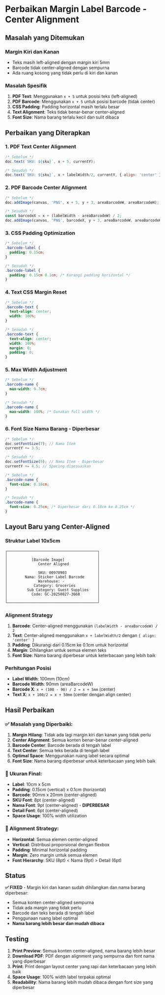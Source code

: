 # Perbaikan Margin Label Barcode - Center Alignment

## Masalah yang Ditemukan

### **Margin Kiri dan Kanan**
- Teks masih left-aligned dengan margin kiri 5mm
- Barcode tidak center-aligned dengan sempurna
- Ada ruang kosong yang tidak perlu di kiri dan kanan

### **Masalah Spesifik**
1. **PDF Text**: Menggunakan `x + 5` untuk posisi teks (left-aligned)
2. **PDF Barcode**: Menggunakan `x + 5` untuk posisi barcode (tidak center)
3. **CSS Padding**: Padding horizontal masih terlalu besar
4. **Text Alignment**: Teks tidak benar-benar center-aligned
5. **Font Size**: Nama barang terlalu kecil dan sulit dibaca

## Perbaikan yang Diterapkan

### 1. **PDF Text Center Alignment**
```javascript
/* Sebelum */
doc.text(`SKU: ${sku}`, x + 5, currentY);

/* Sesudah */
doc.text(`SKU: ${sku}`, x + labelWidth/2, currentY, { align: 'center' });
```

### 2. **PDF Barcode Center Alignment**
```javascript
/* Sebelum */
doc.addImage(canvas, 'PNG', x + 5, y + 3, areaBarcodeW, areaBarcodeH);

/* Sesudah */
const barcodeX = x + (labelWidth - areaBarcodeW) / 2;
doc.addImage(canvas, 'PNG', barcodeX, y + 3, areaBarcodeW, areaBarcodeH);
```

### 3. **CSS Padding Optimization**
```css
/* Sebelum */
.barcode-label {
  padding: 0.15cm;
}

/* Sesudah */
.barcode-label {
  padding: 0.15cm 0.1cm; /* Kurangi padding horizontal */
}
```

### 4. **Text CSS Margin Reset**
```css
/* Sebelum */
.barcode-text {
  text-align: center;
  width: 100%;
}

/* Sesudah */
.barcode-text {
  text-align: center;
  width: 100%;
  margin: 0;
  padding: 0;
}
```

### 5. **Max Width Adjustment**
```css
/* Sebelum */
.barcode-name {
  max-width: 9.7cm;
}

/* Sesudah */
.barcode-name {
  max-width: 100%; /* Gunakan full width */
}
```

### 6. **Font Size Nama Barang - Diperbesar**
```javascript
/* Sebelum */
doc.setFontSize(7); // Nama Item
currentY += 3.5;

/* Sesudah */
doc.setFontSize(9); // Nama Item - Diperbesar
currentY += 4.5; // Spacing disesuaikan
```

```css
/* Sebelum */
.barcode-name {
  font-size: 0.18cm;
}

/* Sesudah */
.barcode-name {
  font-size: 0.25cm; /* Diperbesar dari 0.18cm ke 0.25cm */
}
```

## Layout Baru yang Center-Aligned

### **Struktur Label 10x5cm**
```
┌─────────────────────────────────────────┐
│                                         │
│           [Barcode Image]               │
│              Center Aligned             │
│                                         │
│              SKU: 00970903              │
│        Nama: Sticker Label Barcode      │
│              Warehouse: -               │
│            Category: Groceries          │
│         Sub Category: Guest Supplies    │
│           Code: GC-20250827-3668        │
│                                         │
└─────────────────────────────────────────┘
```

### **Alignment Strategy**
1. **Barcode**: Center-aligned menggunakan `(labelWidth - areaBarcodeW) / 2`
2. **Text**: Center-aligned menggunakan `x + labelWidth/2` dengan `{ align: 'center' }`
3. **Padding**: Dikurangi dari 0.15cm ke 0.1cm untuk horizontal
4. **Margin**: Dihilangkan untuk semua elemen teks
5. **Font Size**: Nama barang diperbesar untuk keterbacaan yang lebih baik

### **Perhitungan Posisi**
- **Label Width**: 100mm (10cm)
- **Barcode Width**: 90mm (areaBarcodeW)
- **Barcode X**: `x + (100 - 90) / 2 = x + 5mm` (center)
- **Text X**: `x + 100/2 = x + 50mm` (center dengan align center)

## Hasil Perbaikan

### **✅ Masalah yang Diperbaiki:**
1. **Margin Hilang**: Tidak ada lagi margin kiri dan kanan yang tidak perlu
2. **Center Alignment**: Semua konten benar-benar center-aligned
3. **Barcode Center**: Barcode berada di tengah label
4. **Text Center**: Semua teks berada di tengah label
5. **Optimal Space**: Menggunakan ruang label secara optimal
6. **Font Size**: Nama barang diperbesar untuk keterbacaan yang lebih baik

### **📏 Ukuran Final:**
- **Label**: 10cm x 5cm
- **Padding**: 0.15cm (vertical) x 0.1cm (horizontal)
- **Barcode**: 90mm x 20mm (center-aligned)
- **SKU Font**: 8pt (center-aligned)
- **Nama Font**: 9pt (center-aligned) - **DIPERBESAR**
- **Detail Font**: 6pt (center-aligned)
- **Space Usage**: 100% width utilization

### **🎯 Alignment Strategy:**
- **Horizontal**: Semua elemen center-aligned
- **Vertical**: Distribusi proporsional dengan flexbox
- **Padding**: Minimal horizontal padding
- **Margin**: Zero margin untuk semua elemen
- **Font Hierarchy**: SKU (8pt) < Nama (9pt) > Detail (6pt)

## Status

**✅ FIXED** - Margin kiri dan kanan sudah dihilangkan dan nama barang diperbesar:
- Semua konten center-aligned sempurna
- Tidak ada margin yang tidak perlu
- Barcode dan teks berada di tengah label
- Penggunaan ruang label optimal
- **Nama barang lebih besar dan mudah dibaca**

## Testing

1. **Print Preview**: Semua konten center-aligned, nama barang lebih besar
2. **Download PDF**: PDF dengan alignment yang sempurna dan font nama yang diperbesar
3. **Print**: Print dengan layout center yang rapi dan keterbacaan yang lebih baik
4. **Space Usage**: 100% width label terpakai optimal
5. **Readability**: Nama barang lebih mudah dibaca dengan font size yang diperbesar

